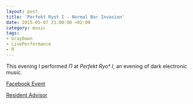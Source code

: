 ```yaml
---
layout: post
title: 'Perfekt Ryo† I - Normal Bar Invasion'
date: 2015-05-07 23:00:00 +02:00
category: music
tags:
- GrayDawn
- LivePerformance
- П
---
```

This evening I performed *П* at *Perfekt Ryo† I*, an evening of dark electronic music.

[Facebook Event](https://www.facebook.com/events/366076560251778/)

[Resident Advisor](https://www.residentadvisor.net/events/709892)
